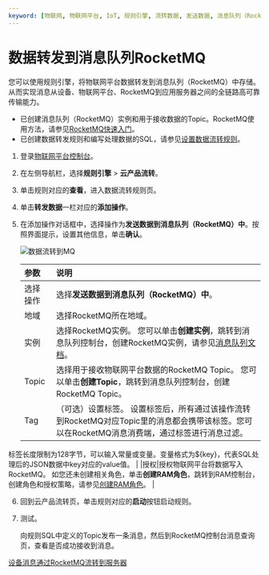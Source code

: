 ```yaml
---
keyword: [物联网, 物联网平台, IoT, 规则引擎, 流转数据, 发送数据, 消息队列（RocketMQ）]
---
```


# 数据转发到消息队列RocketMQ

您可以使用规则引擎，将物联网平台数据转发到消息队列（RocketMQ）中存储。从而实现消息从设备、物联网平台、RocketMQ到应用服务器之间的全链路高可靠传输能力。

-   已创建消息队列（RocketMQ）实例和用于接收数据的Topic。RocketMQ使用方法，请参见[RocketMQ快速入门]()。
-   已创建数据转发规则和编写处理数据的SQL，请参见[设置数据流转规则](/cn.zh-CN/消息通信/云产品流转/设置数据流转规则.md)。

1.  登录[物联网平台控制台](http://iot.console.aliyun.com/)。

2.  在左侧导航栏，选择**规则引擎** \> **云产品流转**。

3.  单击规则对应的**查看**，进入数据流转规则页。

4.  单击**转发数据**一栏对应的**添加操作**。

5.  在添加操作对话框中，选择操作为**发送数据到消息队列（RocketMQ）中**。按照界面提示，设置其他信息，单击**确认**。

    ![数据流转到MQ](https://static-aliyun-doc.oss-cn-hangzhou.aliyuncs.com/assets/img/zh-CN/1176700061/p166330.png)

    |参数|说明|
    |:-|:-|
    |选择操作|选择**发送数据到消息队列（RocketMQ）中**。|
    |地域|选择RocketMQ所在地域。|
    |实例|选择RocketMQ实例。 您可以单击**创建实例**，跳转到消息队列控制台，创建RocketMQ实例，请参见[消息队列文档]()。 |
    |Topic|选择用于接收物联网平台数据的RocketMQ Topic。 您可以单击**创建Topic**，跳转到消息队列控制台，创建RocketMQ Topic。 |
    |Tag|（可选）设置标签。 设置标签后，所有通过该操作流转到RocketMQ对应Topic里的消息都会携带该标签。您可以在RocketMQ消息消费端，通过标签进行消息过滤。

标签长度限制为128字节，可以输入常量或变量。变量格式为$\{key\}，代表SQL处理后的JSON数据中key对应的value值。 |
    |授权|授权物联网平台将数据写入RocketMQ。 如您还未创建相关角色，单击**创建RAM角色**，跳转到RAM控制台，创建角色和授权策略，请参见[创建RAM角色](/cn.zh-CN/角色管理/创建RAM角色/创建可信实体为阿里云账号的RAM角色.md)。 |

6.  回到云产品流转页，单击规则对应的**启动**按钮启动规则。

7.  测试。

    向规则SQL中定义的Topic发布一条消息，然后到RocketMQ控制台消息查询页，查看是否成功接收到消息。


[设备消息通过RocketMQ流转到服务器](/cn.zh-CN/最佳实践/消息通信/设备消息通过RocketMQ流转到服务器.md)

